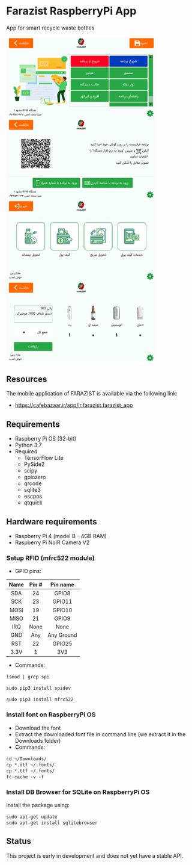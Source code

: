 # Farazist RaspberryPi App
App for smart recycle waste bottles
</br>
</br>
<img src="./images/raed_me/1.jpg" width="400">
<img src="./images/raed_me/2.jpg" width="400">
<img src="./images/raed_me/3.jpg" width="400">
<img src="./images/raed_me/4.jpg" width="400">
## Resources
The mobile application of FARAZIST is available via the following link:
* https://cafebazaar.ir/app/ir.farazist.farazist_app
## Requirements
* Raspberry Pi OS (32-bit)
* Python 3.7
* Required
  * TensorFlow Lite
  * PySide2
  * scipy
  * gpiozero
  * qrcode
  * sqlite3
  * escpos
  * qtquick
## Hardware requirements
 * Raspberry Pi 4 (model B - 4GB RAM)
 * Raspberry Pi NoIR Camera V2
 
### Setup RFID (mfrc522 module)
* GPIO pins:

| Name | Pin # | Pin name   |
|:------:|:-------:|:------------:|
| SDA  | 24    | GPIO8      |
| SCK  | 23    | GPIO11     |
| MOSI | 19    | GPIO10     |
| MISO | 21    | GPIO9      |
| IRQ  | None  | None       |
| GND  | Any   | Any Ground |
| RST  | 22    | GPIO25     |
| 3.3V | 1     | 3V3        |

* Commands:

```
lsmod | grep spi
```
```
sudo pip3 install spidev
```
```
sudo pip3 install mfrc522
```
### Install font on RaspberryPi OS
* Download the font
* Extract the downloaded font file in command line (we extract it in the Downloads folder)
* Commands:

```
cd ~/Downloads/
cp *.otf ~/.fonts/
cp *.ttf ~/.fonts/
fc-cache -v -f
```

### Install DB Browser for SQLite on RaspberryPi OS

Install the package using:
```
sudo apt-get update
sudo apt-get install sqlitebrowser
```
## Status
This project is early in development and does not yet have a stable API.
  
